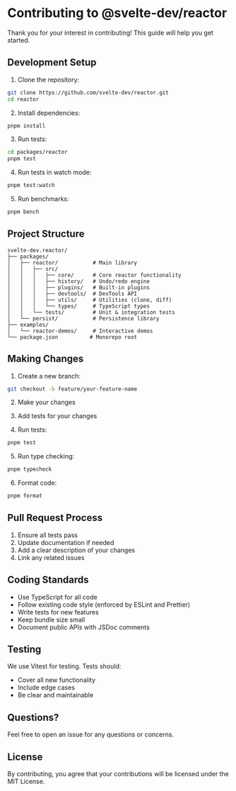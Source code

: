 # Contributing to @svelte-dev/reactor

Thank you for your interest in contributing! This guide will help you get started.

## Development Setup

1. Clone the repository:
```bash
git clone https://github.com/svelte-dev/reactor.git
cd reactor
```

2. Install dependencies:
```bash
pnpm install
```

3. Run tests:
```bash
cd packages/reactor
pnpm test
```

4. Run tests in watch mode:
```bash
pnpm test:watch
```

5. Run benchmarks:
```bash
pnpm bench
```

## Project Structure

```
svelte-dev.reactor/
├── packages/
│   ├── reactor/           # Main library
│   │   ├── src/
│   │   │   ├── core/      # Core reactor functionality
│   │   │   ├── history/   # Undo/redo engine
│   │   │   ├── plugins/   # Built-in plugins
│   │   │   ├── devtools/  # DevTools API
│   │   │   ├── utils/     # Utilities (clone, diff)
│   │   │   └── types/     # TypeScript types
│   │   └── tests/         # Unit & integration tests
│   └── persist/           # Persistence library
├── examples/
│   └── reactor-demos/     # Interactive demos
└── package.json          # Monorepo root
```

## Making Changes

1. Create a new branch:
```bash
git checkout -b feature/your-feature-name
```

2. Make your changes

3. Add tests for your changes

4. Run tests:
```bash
pnpm test
```

5. Run type checking:
```bash
pnpm typecheck
```

6. Format code:
```bash
pnpm format
```

## Pull Request Process

1. Ensure all tests pass
2. Update documentation if needed
3. Add a clear description of your changes
4. Link any related issues

## Coding Standards

- Use TypeScript for all code
- Follow existing code style (enforced by ESLint and Prettier)
- Write tests for new features
- Keep bundle size small
- Document public APIs with JSDoc comments

## Testing

We use Vitest for testing. Tests should:
- Cover all new functionality
- Include edge cases
- Be clear and maintainable

## Questions?

Feel free to open an issue for any questions or concerns.

## License

By contributing, you agree that your contributions will be licensed under the MIT License.
